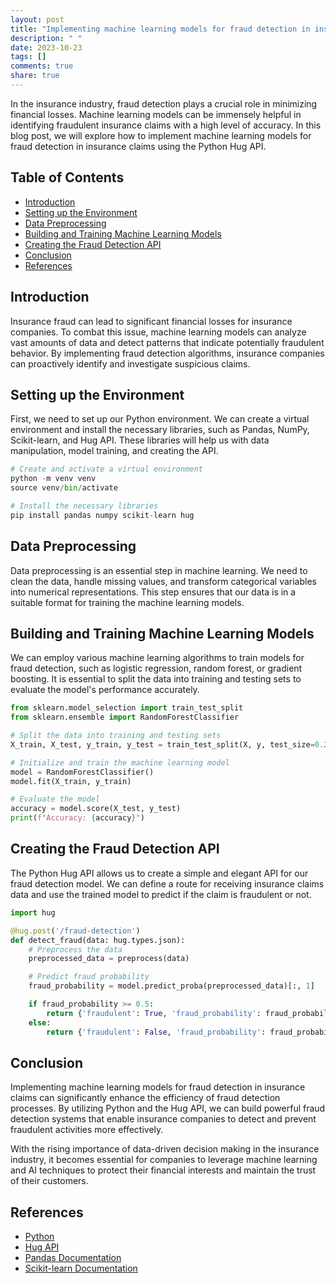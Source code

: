 ```yaml
---
layout: post
title: "Implementing machine learning models for fraud detection in insurance claims with Python Hug API"
description: " "
date: 2023-10-23
tags: []
comments: true
share: true
---
```


In the insurance industry, fraud detection plays a crucial role in minimizing financial losses. Machine learning models can be immensely helpful in identifying fraudulent insurance claims with a high level of accuracy. In this blog post, we will explore how to implement machine learning models for fraud detection in insurance claims using the Python Hug API.

## Table of Contents
- [Introduction](#introduction)
- [Setting up the Environment](#setting-up-the-environment)
- [Data Preprocessing](#data-preprocessing)
- [Building and Training Machine Learning Models](#building-and-training-machine-learning-models)
- [Creating the Fraud Detection API](#creating-the-fraud-detection-api)
- [Conclusion](#conclusion)
- [References](#references)

## Introduction
Insurance fraud can lead to significant financial losses for insurance companies. To combat this issue, machine learning models can analyze vast amounts of data and detect patterns that indicate potentially fraudulent behavior. By implementing fraud detection algorithms, insurance companies can proactively identify and investigate suspicious claims.

## Setting up the Environment
First, we need to set up our Python environment. We can create a virtual environment and install the necessary libraries, such as Pandas, NumPy, Scikit-learn, and Hug API. These libraries will help us with data manipulation, model training, and creating the API.

```python
# Create and activate a virtual environment
python -m venv venv
source venv/bin/activate

# Install the necessary libraries
pip install pandas numpy scikit-learn hug
```

## Data Preprocessing
Data preprocessing is an essential step in machine learning. We need to clean the data, handle missing values, and transform categorical variables into numerical representations. This step ensures that our data is in a suitable format for training the machine learning models.

## Building and Training Machine Learning Models
We can employ various machine learning algorithms to train models for fraud detection, such as logistic regression, random forest, or gradient boosting. It is essential to split the data into training and testing sets to evaluate the model's performance accurately.

```python
from sklearn.model_selection import train_test_split
from sklearn.ensemble import RandomForestClassifier

# Split the data into training and testing sets
X_train, X_test, y_train, y_test = train_test_split(X, y, test_size=0.2, random_state=42)

# Initialize and train the machine learning model
model = RandomForestClassifier()
model.fit(X_train, y_train)

# Evaluate the model
accuracy = model.score(X_test, y_test)
print(f"Accuracy: {accuracy}")
```

## Creating the Fraud Detection API
The Python Hug API allows us to create a simple and elegant API for our fraud detection model. We can define a route for receiving insurance claims data and use the trained model to predict if the claim is fraudulent or not.

```python
import hug

@hug.post('/fraud-detection')
def detect_fraud(data: hug.types.json):
    # Preprocess the data
    preprocessed_data = preprocess(data)

    # Predict fraud probability
    fraud_probability = model.predict_proba(preprocessed_data)[:, 1]

    if fraud_probability >= 0.5:
        return {'fraudulent': True, 'fraud_probability': fraud_probability}
    else:
        return {'fraudulent': False, 'fraud_probability': fraud_probability}
```

## Conclusion
Implementing machine learning models for fraud detection in insurance claims can significantly enhance the efficiency of fraud detection processes. By utilizing Python and the Hug API, we can build powerful fraud detection systems that enable insurance companies to detect and prevent fraudulent activities more effectively.

With the rising importance of data-driven decision making in the insurance industry, it becomes essential for companies to leverage machine learning and AI techniques to protect their financial interests and maintain the trust of their customers.

## References
- [Python](https://www.python.org)
- [Hug API](https://www.hug.rest/)
- [Pandas Documentation](https://pandas.pydata.org/docs/)
- [Scikit-learn Documentation](https://scikit-learn.org/stable/documentation.html)